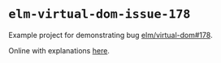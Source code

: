 # `elm-virtual-dom-issue-178`

Example project for demonstrating bug [elm/virtual-dom#178](https://github.com/elm/virtual-dom/issues/178).

Online with explanations [here](https://bisgardo.github.io/elm-virtual-dom-issue-178/).
